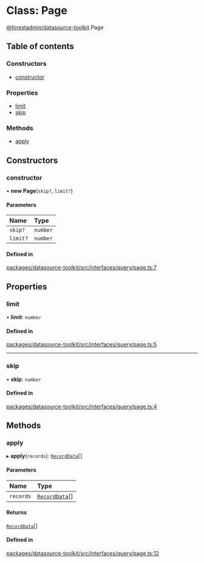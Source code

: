 # Class: Page

[@forestadmin/datasource-toolkit](../wiki/@forestadmin.datasource-toolkit).Page

## Table of contents

### Constructors

- [constructor](../wiki/@forestadmin.datasource-toolkit.Page#constructor)

### Properties

- [limit](../wiki/@forestadmin.datasource-toolkit.Page#limit)
- [skip](../wiki/@forestadmin.datasource-toolkit.Page#skip)

### Methods

- [apply](../wiki/@forestadmin.datasource-toolkit.Page#apply)

## Constructors

### constructor

• **new Page**(`skip?`, `limit?`)

#### Parameters

| Name | Type |
| :------ | :------ |
| `skip?` | `number` |
| `limit?` | `number` |

#### Defined in

[packages/datasource-toolkit/src/interfaces/query/page.ts:7](https://github.com/ForestAdmin/agent-nodejs/blob/4dc29e4/packages/datasource-toolkit/src/interfaces/query/page.ts#L7)

## Properties

### limit

• **limit**: `number`

#### Defined in

[packages/datasource-toolkit/src/interfaces/query/page.ts:5](https://github.com/ForestAdmin/agent-nodejs/blob/4dc29e4/packages/datasource-toolkit/src/interfaces/query/page.ts#L5)

___

### skip

• **skip**: `number`

#### Defined in

[packages/datasource-toolkit/src/interfaces/query/page.ts:4](https://github.com/ForestAdmin/agent-nodejs/blob/4dc29e4/packages/datasource-toolkit/src/interfaces/query/page.ts#L4)

## Methods

### apply

▸ **apply**(`records`): [`RecordData`](../wiki/@forestadmin.datasource-toolkit#recorddata)[]

#### Parameters

| Name | Type |
| :------ | :------ |
| `records` | [`RecordData`](../wiki/@forestadmin.datasource-toolkit#recorddata)[] |

#### Returns

[`RecordData`](../wiki/@forestadmin.datasource-toolkit#recorddata)[]

#### Defined in

[packages/datasource-toolkit/src/interfaces/query/page.ts:12](https://github.com/ForestAdmin/agent-nodejs/blob/4dc29e4/packages/datasource-toolkit/src/interfaces/query/page.ts#L12)
